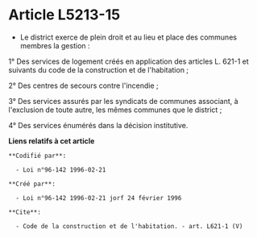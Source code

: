 # Article L5213-15

- Le district exerce de plein droit et au lieu et place des communes membres la gestion :

1° Des services de logement créés en application des articles L. 621-1 et suivants du code de la construction et de
l'habitation ;

2° Des centres de secours contre l'incendie ;

3° Des services assurés par les syndicats de communes associant, à l'exclusion de toute autre, les mêmes communes que le
district ;

4° Des services énumérés dans la décision institutive.

**Liens relatifs à cet article**

	**Codifié par**:

	  - Loi n°96-142 1996-02-21

	**Créé par**:

	  - Loi n°96-142 1996-02-21 jorf 24 février 1996

	**Cite**:

	  - Code de la construction et de l'habitation. - art. L621-1 (V)
